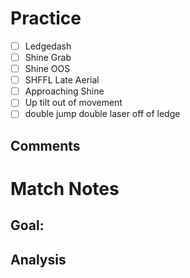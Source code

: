 # Practice
- [ ] Ledgedash
- [ ] Shine Grab
- [ ] Shine OOS
- [ ] SHFFL Late Aerial
- [ ] Approaching Shine
- [ ] Up tilt out of movement
- [ ] double jump double laser off of ledge
## Comments
# Match Notes
## Goal:
## Analysis

